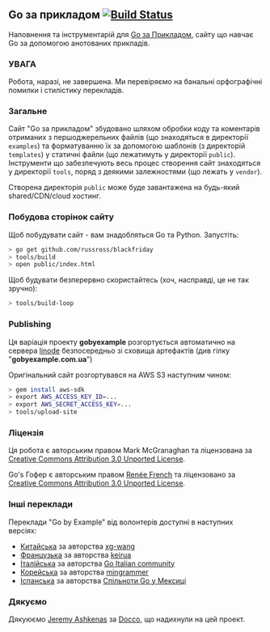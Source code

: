 ## Go за прикладом [![Build Status](https://travis-ci.org/butuzov/gobyexample.svg?branch=ukrainian)](https://travis-ci.org/butuzov/gobyexample)

Наповнення та інструментарій для [Go за Прикладом](https://gobyexample.com.ua), сайту що навчає Go за допомогою анотованих прикладів.

### УВАГА

Робота, наразі, не завершена. Ми перевіряємо на банальні орфографічні помилки і стилістику перекладів.

### Загальне

Сайт "Go за прикладом" збудовано шляхом обробки коду та коментарів отриманих з першоджерельних файлів (що знаходяться в директорії `examples`) та форматуванню їх за допомогою шаблонів (з директорій `templates`) у статичні файли (що лежатимуть у директорії `public`). Інструменти що забезпечують весь процес створення сайт знаходяться у директорії `tools`, поряд з деякими залежностями (що лежать у `vendor`).

Створена директорія `public` може буде завантажена на будь-який shared/CDN/cloud хостинг.

### Побудова сторінок сайту

Щоб побудувати сайт - вам знадобляться Go та Python. Запустіть:

```bash
> go get github.com/russross/blackfriday
> tools/build
> open public/index.html
```

Щоб будувати безперервно скористайтесь (хоч, насправді, це не так зручно):

```bash
> tools/build-loop
```

### Publishing

Ця варіація проекту **gobyexample** розгортується автоматично на сервера [linode](https://linode.com) безпосередньо зі сховища артефактів (див гілку "**gobyexample.com.ua**")

Оригінальний сайт розгортувався на AWS S3 наступним чином:

```bash
> gem install aws-sdk
> export AWS_ACCESS_KEY_ID=...
> export AWS_SECRET_ACCESS_KEY=...
> tools/upload-site
```

### Ліцензія

Ця робота є авторським правом Mark McGranaghan та ліцензована за
[Creative Commons Attribution 3.0 Unported License](http://creativecommons.org/licenses/by/3.0/).

Go's Гофер є авторським правом [Renée French](http://reneefrench.blogspot.com/) та ліцензовано за
[Creative Commons Attribution 3.0 Unported License](http://creativecommons.org/licenses/by/3.0/).

### Інші переклади

Переклади "Go by Example" від волонтерів доступні в наступних версіях:

* [Китайська](https://gobyexample.xgwang.me/) за авторства [xg-wang](https://github.com/xg-wang/gobyexample)
* [Французька](http://le-go-par-l-exemple.keiruaprod.fr) за авторства [keirua](https://github.com/keirua/gobyexample)
* [Італійська](http://gobyexample.it) за авторства [Go Italian community](https://github.com/golangit/gobyexample-it)
* [Корейська](https://mingrammer.com/gobyexample/) за авторства [mingrammer](https://github.com/mingrammer)
* [Іспанська](http://goconejemplos.com) за авторства [Спільноти Go у Мексиці](https://github.com/dabit/gobyexample)

### Дякуємо

Дякуюємо [Jeremy Ashkenas](https://github.com/jashkenas)
за [Docco](http://jashkenas.github.com/docco/), що надихнули на цей проект.
